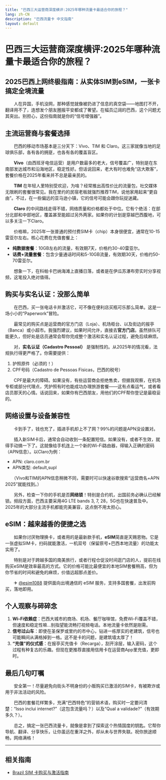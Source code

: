 ```yaml
---
title: "巴西三大运营商深度横评:2025年哪种流量卡最适合你的旅程？"
lang: zh-CN
description: "巴西流量卡 中文指南"
layout: default
---
```

# 巴西三大运营商深度横评:2025年哪种流量卡最适合你的旅程？

## 2025巴西上网终极指南：从实体SIM到eSIM，一张卡搞定全境流量

　　人在异国，手机没网，那种感觉就像被扔进了信息的真空袋——地图打不开，翻译用不了，连想发个朋友圈报平安都成了奢望。在幅员辽阔的巴西，这个问题尤其突出。别担心，这份指南就是你的“信号增强器”。

## 主流运营商与套餐选择

　　巴西的移动市场基本是三分天下：Vivo、TIM 和 Claro。这三家就像当地的足球俱乐部，各有各的拥趸，也各有各的覆盖盲区。

　　**Vivo**（由西班牙电信运营）是用户数最多的老大，信号覆盖广，特别是在东南部发达城市和沿海地区，稳定性好。但话说回来，老大有时也难免“店大欺客”，套餐价格在2025年看来并不总是最亲民的。

　　**TIM** 在年轻人里特别受欢迎，为啥？经常推出高性价比的流量包，社交媒体无限刷的套餐很常见。我在里约的民宿老板就强烈推荐TIM，说他家用起来“更自由”。不过，在一些偏远的亚马逊小镇，它的信号可能会跟你玩捉迷藏。

　　**Claro** 的中间路线走得不错，网络质量和价格都处于中位。它有个绝活：在部分北部和中部地区，覆盖甚至能超过另外两家。如果你的计划是穿越巴西腹地，可以多关注一下Claro。

　　价格嘛，2025年一张普通的预付费SIM卡（chip）本身很便宜，通常在10-15雷亚尔左右。核心花费在充值套餐上：

-   **纯数据套餐**：10GB左右的流量，有效期7天，价格约30-40雷亚尔。
-   **话费+流量套餐**：包含少量通话时间和5-10GB流量，有效期30天，价格约50-70雷亚尔。

　　想象一下，在科帕卡巴纳海滩上直播日落，或者是在伊瓜苏瀑布旁实时分享视频，这笔投入绝对值得。

## 购买与实名认证：没那么简单

　　在巴西，买一张电话卡并激活它，可不像在便利店买瓶可乐那么简单。这是一场小小的“Paperwork”冒险。

　　最常见的购买点是运营商的官方门店（Loja）、机场柜台、以及街边的报亭（Banca）或小超市。我强烈建议，如果时间允许，直接去**官方门店**。虽然排队可能更久，但好处是店员通常会帮你完成整个激活和实名认证过程，避免后续麻烦。

　　对，**实名认证（Cadastro Pessoal）** 是强制性的。从2025年的情况看，法规执行得更严格了。你需要提供：

1.  护照原件（必须的！）
2.  CPF号码（Cadastro de Pessoas Físicas，巴西的税号）

　　CPF是最大的障碍。如果没有，有些运营商会拒绝售卖，但据我观察，在机场专柜或部分代理点，凭护照有时也能成功办理旅游套餐——这有点看运气，或者看店员那天的心情。话说回来，如果你有巴西朋友，用他们的CPF帮你登记是最稳妥的。

## 网络设置与设备兼容性

　　卡到手了，钱也充了，插进手机却上不了网？99%的问题是APN没设置对。

　　插入新SIM卡后，通常会自动收到一条配置短信。如果没有，或者不生效，就得手动搞一下了。这就像给手机连上一个新的Wi-Fi路由器，得输入正确的密码（APN信息）。以Claro为例：
-   APN: claro.com.br
-   APN类型: default,supl

　　（Vivo和TIM的APN信息稍微不同，需要时可以快速谷歌搜索“运营商名+APN 2025”就能找到。）

　　另外，检查一下你的手机是否**网络锁**！特别是合约机，出国前务必确认已经解锁。频段方面，巴西主要采用4G LTE bands 3, 7, 28，5G也在快速普及中。2025年的大部分主流手机都能完美兼容，这点倒不用太担心。

## eSIM：越来越香的便捷之选

　　如果你讨厌物理换卡，或者用的是最新款手机，**eSIM**简直是天赐恩物。它是一张虚拟SIM卡，扫码就能激活，一机双号（保留原号+巴西本地流量）的功能太实用了。

　　特别是对于跨越多国的南美旅行，或者行程仓促没时间逛门店的人，提前在线购买eSIM是效率最高的方式。它的价格可能比最便宜的本地SIM套餐稍高，但为你节省的时间和避免的麻烦，价值远超那点差价。

　　✈ [@esim1088](https://t.me/s/esim1088) 提供面向出境通信的 eSIM 服务，支持多国套餐，出发前购买，落地即用。

## 个人观察与碎碎念

1.  **Wi-Fi依赖症**：巴西大城市的商场、机场、餐厅咖啡馆，免费Wi-Fi覆盖不错，但速度和稳定性嘛…别指望能流畅打视频电话。本地流量卡依然是刚需。
2.  **信号过山车**：即使在圣保罗或里约的市中心，钻进一栋厚实的老建筑，信号也可能瞬间从满格掉到一格。这不是卡的问题，是建筑墙太厚了！
3.  **“充值”的仪式感**：在报亭买充值卡（Recarga），刮开涂层，输入密码，这个过程有种复古的乐趣。但现在更推荐直接用信用卡在运营商App里充值，更即时。

## 最后几句叮嘱

　　安全第一！尽量避免向街头不明身份的小贩购买已激活的SIM卡，有被欺诈或用于非法活动的风险。

　　巴西的套餐花样繁多，充满“巴西特色”的营销术语，购买时一定要问清楚：“Isso inclui internet?”（这包含流量吗？）以及“Qual a validade?”（有效期多久？）。

　　总之，搞定一张巴西流量卡，就像是拿到了探索这个热情国度的钥匙。它帮你导航、翻译、分享快乐，让你虽远在重洋之外，却从未与世界失联。祝你旅途顺畅，网络满格！

<!-- crosslink -->
---

## 相关指南

- [Brazil SIM 卡购买与激活指南](https://faciylike.github.io/brazil-sim-guides)
